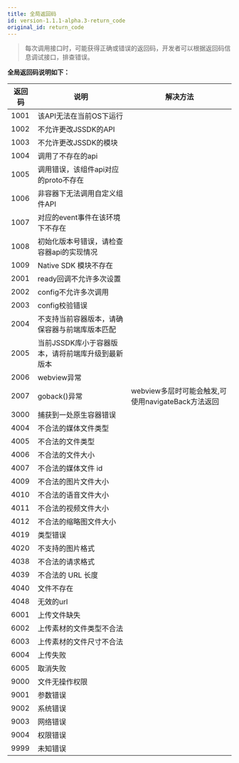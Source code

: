 ```yaml
---
title: 全局返回码
id: version-1.1.1-alpha.3-return_code
original_id: return_code
---
```


> 每次调用接口时，可能获得正确或错误的返回码，开发者可以根据返回码信息调试接口，排查错误。



**全局返回码说明如下：**

| 返回码    | 说明     | 解决方法
| ------- | -------- | --------
| 1001 | 该API无法在当前OS下运行 | |
| 1002 | 不允许更改JSSDK的API | |
|1003|不允许更改JSSDK的模块||
|1004|调用了不存在的api||
|1005|调用错误，该组件api对应的proto不存在||
|1006|非容器下无法调用自定义组件API||
|1007|对应的event事件在该环境下不存在||
|1008|初始化版本号错误，请检查容器api的实现情况||
|1009|Native SDK 模块不存在||
|2001|ready回调不允许多次设置||
|2002|config不允许多次调用||
|2003|config校验错误||
|2004|不支持当前容器版本，请确保容器与前端库版本匹配||
|2005|当前JSSDK库小于容器版本，请将前端库升级到最新版本||
|2006|webview异常||
|2007|goback()异常|webview多层时可能会触发,可使用navigateBack方法返回|
|3000|捕获到一处原生容器错误||
|4004|不合法的媒体文件类型||
|4005|不合法的文件类型||
|4006|不合法的文件大小||
|4007|不合法的媒体文件 id||
|4009|不合法的图片文件大小||
|4010|不合法的语音文件大小||
|4011|不合法的视频文件大小||
|4012|不合法的缩略图文件大小||
|4019|类型错误||
|4020|不支持的图片格式||
|4038|不合法的请求格式||
|4039|不合法的 URL 长度||
|4040|文件不存在||
|4048|无效的url||
|6001|上传文件缺失||
|6002|上传素材的文件类型不合法||
|6003|上传素材的文件尺寸不合法||
|6004|上传失败||
|6005|取消失败||
|9000|文件无操作权限||
|9001|参数错误||
|9002|系统错误||
|9003|网络错误||
|9004|权限错误||
|9999|未知错误||